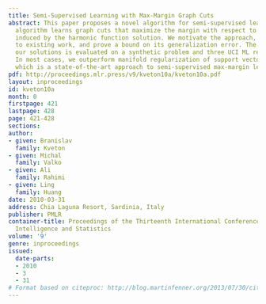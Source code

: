 ```yaml
---
title: Semi-Supervised Learning with Max-Margin Graph Cuts
abstract: This paper proposes a novel algorithm for semi-supervised learning. This
  algorithm learns graph cuts that maximize the margin with respect to the labels
  induced by the harmonic function solution. We motivate the approach, compare it
  to existing work, and prove a bound on its generalization error. The quality of
  our solutions is evaluated on a synthetic problem and three UCI ML repository datasets.
  In most cases, we outperform manifold regularization of support vector machines,
  which is a state-of-the-art approach to semi-supervised max-margin learning.
pdf: http://proceedings.mlr.press/v9/kveton10a/kveton10a.pdf
layout: inproceedings
id: kveton10a
month: 0
firstpage: 421
lastpage: 428
page: 421-428
sections: 
author:
- given: Branislav
  family: Kveton
- given: Michal
  family: Valko
- given: Ali
  family: Rahimi
- given: Ling
  family: Huang
date: 2010-03-31
address: Chia Laguna Resort, Sardinia, Italy
publisher: PMLR
container-title: Proceedings of the Thirteenth International Conference on Artificial
  Intelligence and Statistics
volume: '9'
genre: inproceedings
issued:
  date-parts:
  - 2010
  - 3
  - 31
# Format based on citeproc: http://blog.martinfenner.org/2013/07/30/citeproc-yaml-for-bibliographies/
---
```

